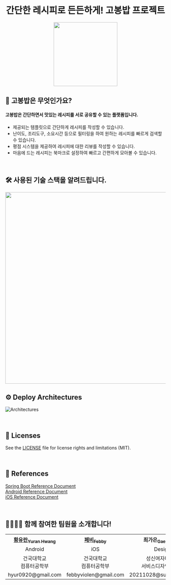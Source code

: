 <h1 align="center">간단한 레시피로 든든하게! 고봉밥 프로젝트</h1>
<p align="center">
  <img src=https://github.com/you-can-cook/Gobong/assets/31026350/803869c8-b2e7-48fa-8438-9e30ac280737 height=200px/>
</p>

## 🍚 고봉밥은 무엇인가요?
#### 고봉밥은 간단하면서 맛있는 레시피를 서로 공유할 수 있는 플랫폼입니다.
- 제공되는 템플릿으로 간단하게 레시피를 작성할 수 있습니다.
- 난이도, 조리도구, 소요시간 등으로 필터링을 하여 원하는 레시피를 빠르게 검색할 수 있습니다.
- 평점 시스템을 제공하여 레시피에 대한 리뷰를 작성할 수 있습니다.
- 마음에 드는 레시피는 북마크로 설정하여 빠르고 간편하게 모아볼 수 있습니다.

<br/>

## 🛠️ 사용된 기술 스택을 알려드립니다.
<img src=https://github.com/you-can-cook/Gobong/assets/51076814/c127a327-60d8-4d08-a1c1-b5a7ead9c340 height=600/>

<br/>

## ⚙️ Deploy Architectures
![Architectures](https://github.com/you-can-cook/Gobong/assets/51076814/20672080-7d45-45ff-9b26-cf19c87bca75)

<br/>

## 📃 Licenses
See the [LICENSE](https://github.com/you-can-cook/Gobong/blob/master/LICENSE) file for license rights and limitations (MIT).

<br/>

## 📜 References
[Spring Boot Reference Document](https://docs.spring.io/spring-boot/docs/current/reference/html/) <br> 
[Android Reference Document](https://developer.android.com/docs?hl=ko)<br>
[iOS Reference Document](https://developer.apple.com/documentation/)<br>

<br/>

## 🧑‍🤝‍🧑🍳 함께 참여한 팀원을 소개합니다!
<table align="center">
  <tr align="center" >
    <th><a href=https://github.com/uuranus>황유란<sub>Yuran Hwang</sub></a></th>
    <th><a href=https://github.com/febbyviolen>페비<sub>Febby</sub></a></th>
    <th>최가은<sub>Gaeun Choi</sub></th>
    <th><a href=https://github.com/redcarrot1>홍승택<sub>Seungtaek Hong</sub></a></th>
    <th><a href=https://github.com/donghoony>이동훈<sub>Donghoon Lee</sub></a></th>
  </tr>
  <tr align="center">
    <td>Android</td>
    <td>iOS</td>
    <td>Design</td>
    <td>Backend</td>
    <td>Backend</td>
  </tr>
  <tr align="center">
    <td>건국대학교<br>컴퓨터공학부</td>
    <td>건국대학교<br>컴퓨터공학부</td>
    <td>성신여자대학교<br>서비스디자인공학과</td>
    <td>건국대학교<br>컴퓨터공학부</td>
    <td>건국대학교<br>컴퓨터공학부</td>
  </tr>
  <tr align="center" font-size="10px">
    <td>hyur0920@gmail.com</td>
    <td>febbyviolen@gmail.com</td>
    <td>20211028@sungshin.ac.kr</td>
    <td>hsk4991149@naver.com</td>
    <td>aru0504@naver.com</td>
  </tr>
</table>

